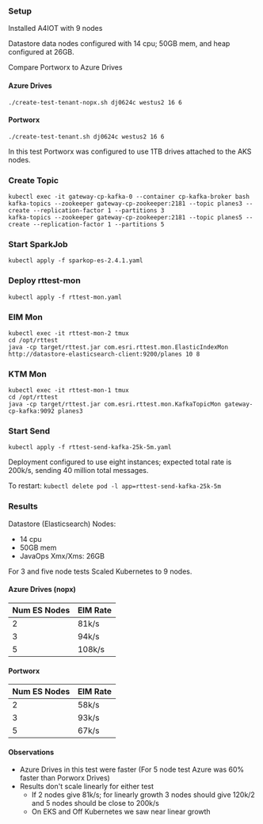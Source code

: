 ### Setup

Installed A4IOT with 9 nodes

Datastore data nodes configured with 14 cpu; 50GB mem, and heap configured at 26GB.

Compare Portworx to Azure Drives

#### Azure Drives 

```
./create-test-tenant-nopx.sh dj0624c westus2 16 6
```

#### Portworx

```
./create-test-tenant.sh dj0624c westus2 16 6
```

In this test Portworx was configured to use 1TB drives attached to the AKS nodes.  

### Create Topic

```
kubectl exec -it gateway-cp-kafka-0 --container cp-kafka-broker bash
kafka-topics --zookeeper gateway-cp-zookeeper:2181 --topic planes3 --create --replication-factor 1 --partitions 3
kafka-topics --zookeeper gateway-cp-zookeeper:2181 --topic planes5 --create --replication-factor 1 --partitions 5
```

### Start SparkJob

```
kubectl apply -f sparkop-es-2.4.1.yaml
```

### Deploy rttest-mon

```
kubectl apply -f rttest-mon.yaml
```

### EIM Mon

```
kubectl exec -it rttest-mon-2 tmux
cd /opt/rttest
java -cp target/rttest.jar com.esri.rttest.mon.ElasticIndexMon http://datastore-elasticsearch-client:9200/planes 10 8
```

### KTM Mon

```
kubectl exec -it rttest-mon-1 tmux
cd /opt/rttest
java -cp target/rttest.jar com.esri.rttest.mon.KafkaTopicMon gateway-cp-kafka:9092 planes3
```

### Start Send

```
kubectl apply -f rttest-send-kafka-25k-5m.yaml
```

Deployment configured to use eight instances; expected total rate is 200k/s, sending 40 million total messages.

To restart: ``kubectl delete pod -l app=rttest-send-kafka-25k-5m``


### Results


Datastore (Elasticsearch) Nodes: 
- 14 cpu
- 50GB mem
- JavaOps Xmx/Xms: 26GB

For 3 and five node tests Scaled Kubernetes to 9 nodes.

#### Azure Drives (nopx)

|Num ES Nodes|EIM Rate|
|------------|--------|
|2           |81k/s   |
|3           |94k/s   |
|5           |108k/s  |


#### Portworx 

|Num ES Nodes|EIM Rate|
|------------|--------|
|2           |58k/s   |
|3           |93k/s   |
|5           |67k/s   |


#### Observations

- Azure Drives in this test were faster (For 5 node test Azure was 60% faster than Porworx Drives)
- Results don't scale linearly for either test
  - If 2 nodes give 81k/s; for linearly growth 3 nodes should give 120k/2 and 5 nodes should be close to 200k/s
  - On EKS and Off Kubernetes we saw near linear growth


